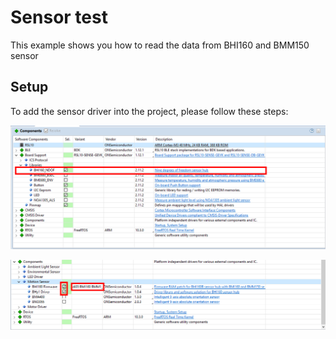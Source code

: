 # Sensor test

This example shows you how to read the data from BHI160 and BMM150 sensor

## Setup

To add the sensor driver into the project, please follow these steps:

![sensor_driver](../Document/Picture/sensor_driver_1.png)

![sensor_driver](../Document/Picture/sensor_driver_2.png)


